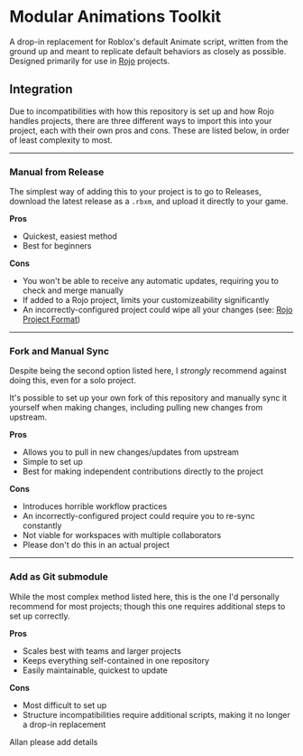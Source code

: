 # Modular Animations Toolkit
A drop-in replacement for Roblox's default Animate script, written from the ground up and meant to replicate default behaviors as closely as possible. Designed primarily for use in [Rojo](https://github.com/rojo-rbx/rojo) projects.

## Integration
Due to incompatibilities with how this repository is set up and how Rojo handles projects, there are three different ways to import this into your project, each with their own pros and cons. These are listed below, in order of least complexity to most.

---
### Manual from Release
The simplest way of adding this to your project is to go to Releases, download the latest release as a `.rbxm`, and upload it directly to your game.

__Pros__
- Quickest, easiest method
- Best for beginners

__Cons__
- You won't be able to receive any automatic updates, requiring you to check and merge manually
- If added to a Rojo project, limits your customizeability significantly
- An incorrectly-configured project could wipe all your changes (see: [Rojo Project Format](https://rojo.space/docs/v7/project-format/#instance-description))

---
### Fork and Manual Sync
Despite being the second option listed here, I *strongly* recommend against doing this, even for a solo project.

It's possible to set up your own fork of this repository and manually sync it yourself when making changes, including pulling new changes from upstream.

__Pros__
- Allows you to pull in new changes/updates from upstream
- Simple to set up
- Best for making independent contributions directly to the project

__Cons__
- Introduces horrible workflow practices
- An incorrectly-configured project could require you to re-sync constantly
- Not viable for workspaces with multiple collaborators
- Please don't do this in an actual project

---
### Add as Git submodule
While the most complex method listed here, this is the one I'd personally recommend for most projects; though this one requires additional steps to set up correctly.

__Pros__
- Scales best with teams and larger projects
- Keeps everything self-contained in one repository
- Easily maintainable, quickest to update

__Cons__
- Most difficult to set up
- Structure incompatibilities require additional scripts, making it no longer a drop-in replacement

Allan please add details
